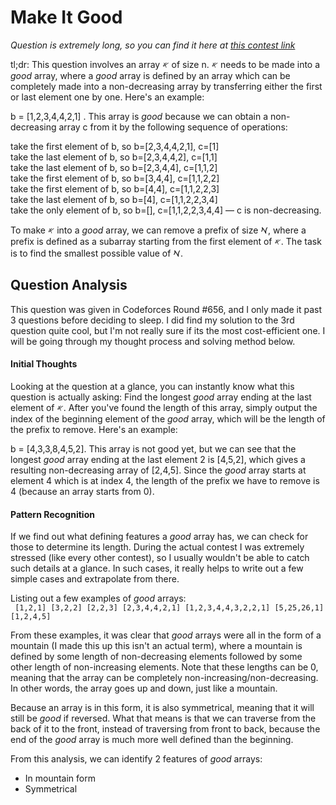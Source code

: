 # Make It Good

_Question is extremely long, so you can find it here at [this contest link](https://codeforces.com/contest/1385/problem/C)_

tl;dr: This question involves an array 𐤀 of size n. 𐤀 needs to be made into a _good_ array, where a _good_ array is defined by an array which can be completely made into a non-decreasing array by transferring either the first or last element one by one. Here's an example:

b = [1,2,3,4,4,2,1] . This array is _good_ because we can obtain a non-decreasing array c from it by the following sequence of operations:

take the first element of b, so b=[2,3,4,4,2,1], c=[1]<br/>
take the last element of b, so b=[2,3,4,4,2], c=[1,1]<br/>
take the last element of b, so b=[2,3,4,4], c=[1,1,2]<br/>
take the first element of b, so b=[3,4,4], c=[1,1,2,2]<br/>
take the first element of b, so b=[4,4], c=[1,1,2,2,3]<br/>
take the last element of b, so b=[4], c=[1,1,2,2,3,4]<br/>
take the only element of b, so b=[], c=[1,1,2,2,3,4,4] — c is non-decreasing.

To make 𐤀 into a _good_ array, we can remove a prefix of size 𐡀, where a prefix is defined as a subarray starting from the first element of 𐤀. The task is to find the smallest possible value of 𐡀.

## Question Analysis

This question was given in Codeforces Round #656, and I only made it past 3 questions before deciding to sleep. I did find my solution to the 3rd question quite cool, but I'm not really sure if its the most cost-efficient one. I will be going through my thought process and solving method below.

#### Initial Thoughts

Looking at the question at a glance, you can instantly know what this question is actually asking: Find the longest _good_ array ending at the last element of 𐤀. After you've found the length of this array, simply output the index of the beginning element of the _good_ array, which will be the length of the prefix to remove. Here's an example:

b = [4,3,3,8,4,5,2]. This array is not good yet, but we can see that the longest _good_ array ending at the last element 2 is [4,5,2], which gives a resulting non-decreasing array of [2,4,5]. Since the _good_ array starts at element 4 which is at index 4, the length of the prefix we have to remove is 4 (because an array starts from 0).

#### Pattern Recognition

If we find out what defining features a _good_ array has, we can check for those to determine its length. During the actual contest I was extremely stressed (like every other contest), so I usually wouldn't be able to catch such details at a glance. In such cases, it really helps to write out a few simple cases and extrapolate from there.

Listing out a few examples of _good_ arrays:<br/>```
[1,2,1]
[3,2,2]
[2,2,3]
[2,3,4,4,2,1]
[1,2,3,4,4,3,2,2,1]
[5,25,26,1]
[1,2,4,5]```

From these examples, it was clear that _good_ arrays were all in the form of a mountain (I made this up this isn't an actual term), where a mountain is defined by some length of non-decreasing elements followed by some other length of non-increasing elements. Note that these lengths can be 0, meaning that the array can be completely non-increasing/non-decreasing. In other words, the array goes up and down, just like a mountain.

Because an array is in this form, it is also symmetrical, meaning that it will still be _good_ if reversed. What that means is that we can traverse from the back of it to the front, instead of traversing from front to back, because the end of the _good_ array is much more well defined than the beginning.

From this analysis, we can identify 2 features of _good_ arrays:
- In mountain form
- Symmetrical
